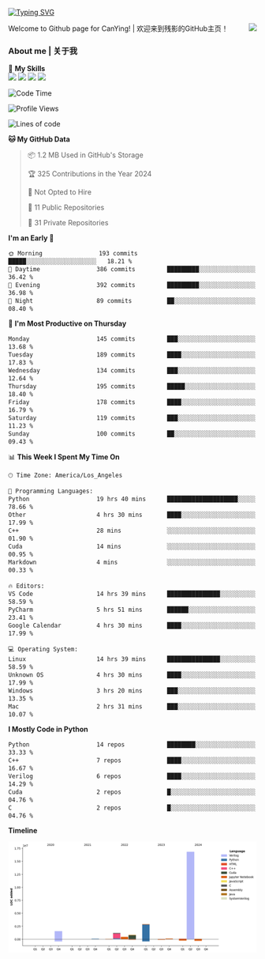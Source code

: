[![Typing SVG](https://readme-typing-svg.herokuapp.com?size=25&duration=3500&color=00FFFF&vCenter=true&width=250&height=40&lines=Hi+Welcome+%F0%9F%91%8B%F0%9F%8F%BB;I'm+CanYing|残影)](https://git.io/typing-svg)

<a href="#">
  <img align="right" src="https://github-readme-stats.vercel.app/api?username=CanYing0913&count_private=true&rank_icon=github&show_icons=true&bg_color=15,f2f7fd,E0EAFC&" />
</a>

Welcome to Github page for CanYing! | 欢迎来到残影的GitHub主页！

### About me | 关于我

🌟 **My Skills**  
![](https://img.shields.io/badge/-C-A8B9CC?style=flat-square&logo=C&logoColor=fff)
![](https://img.shields.io/badge/-C++-00599C?style=flat-square&logo=Cpp&logoColor=fff)
![](https://img.shields.io/badge/-Python-3776AB?style=flat-square&logo=Python&logoColor=fff)
![](https://img.shields.io/badge/-Linux-000000?style=flat-square&logo=Linux&logoColor=fff)

<!--START_SECTION:waka-->
![Code Time](http://img.shields.io/badge/Code%20Time-415%20hrs-blue)

![Profile Views](http://img.shields.io/badge/Profile%20Views-5-blue)

![Lines of code](https://img.shields.io/badge/From%20Hello%20World%20I%27ve%20Written-24.0%20million%20lines%20of%20code-blue)

**🐱 My GitHub Data** 

> 📦 1.2 MB Used in GitHub's Storage 
 > 
> 🏆 325 Contributions in the Year 2024
 > 
> 🚫 Not Opted to Hire
 > 
> 📜 11 Public Repositories 
 > 
> 🔑 31 Private Repositories 
 > 
**I'm an Early 🐤** 

```text
🌞 Morning                193 commits         █████░░░░░░░░░░░░░░░░░░░░   18.21 % 
🌆 Daytime                386 commits         █████████░░░░░░░░░░░░░░░░   36.42 % 
🌃 Evening                392 commits         █████████░░░░░░░░░░░░░░░░   36.98 % 
🌙 Night                  89 commits          ██░░░░░░░░░░░░░░░░░░░░░░░   08.40 % 
```
📅 **I'm Most Productive on Thursday** 

```text
Monday                   145 commits         ███░░░░░░░░░░░░░░░░░░░░░░   13.68 % 
Tuesday                  189 commits         ████░░░░░░░░░░░░░░░░░░░░░   17.83 % 
Wednesday                134 commits         ███░░░░░░░░░░░░░░░░░░░░░░   12.64 % 
Thursday                 195 commits         █████░░░░░░░░░░░░░░░░░░░░   18.40 % 
Friday                   178 commits         ████░░░░░░░░░░░░░░░░░░░░░   16.79 % 
Saturday                 119 commits         ███░░░░░░░░░░░░░░░░░░░░░░   11.23 % 
Sunday                   100 commits         ██░░░░░░░░░░░░░░░░░░░░░░░   09.43 % 
```


📊 **This Week I Spent My Time On** 

```text
🕑︎ Time Zone: America/Los_Angeles

💬 Programming Languages: 
Python                   19 hrs 40 mins      ████████████████████░░░░░   78.66 % 
Other                    4 hrs 30 mins       ████░░░░░░░░░░░░░░░░░░░░░   17.99 % 
C++                      28 mins             ░░░░░░░░░░░░░░░░░░░░░░░░░   01.90 % 
Cuda                     14 mins             ░░░░░░░░░░░░░░░░░░░░░░░░░   00.95 % 
Markdown                 4 mins              ░░░░░░░░░░░░░░░░░░░░░░░░░   00.33 % 

🔥 Editors: 
VS Code                  14 hrs 39 mins      ███████████████░░░░░░░░░░   58.59 % 
PyCharm                  5 hrs 51 mins       ██████░░░░░░░░░░░░░░░░░░░   23.41 % 
Google Calendar          4 hrs 30 mins       ████░░░░░░░░░░░░░░░░░░░░░   17.99 % 

💻 Operating System: 
Linux                    14 hrs 39 mins      ███████████████░░░░░░░░░░   58.59 % 
Unknown OS               4 hrs 30 mins       ████░░░░░░░░░░░░░░░░░░░░░   17.99 % 
Windows                  3 hrs 20 mins       ███░░░░░░░░░░░░░░░░░░░░░░   13.35 % 
Mac                      2 hrs 31 mins       ███░░░░░░░░░░░░░░░░░░░░░░   10.07 % 
```

**I Mostly Code in Python** 

```text
Python                   14 repos            ████████░░░░░░░░░░░░░░░░░   33.33 % 
C++                      7 repos             ████░░░░░░░░░░░░░░░░░░░░░   16.67 % 
Verilog                  6 repos             ████░░░░░░░░░░░░░░░░░░░░░   14.29 % 
Cuda                     2 repos             █░░░░░░░░░░░░░░░░░░░░░░░░   04.76 % 
C                        2 repos             █░░░░░░░░░░░░░░░░░░░░░░░░   04.76 % 
```



**Timeline**

![Lines of Code chart](https://raw.githubusercontent.com/CanYing0913/CanYing0913/master/assets/bar_graph.png)


<!--END_SECTION:waka-->
